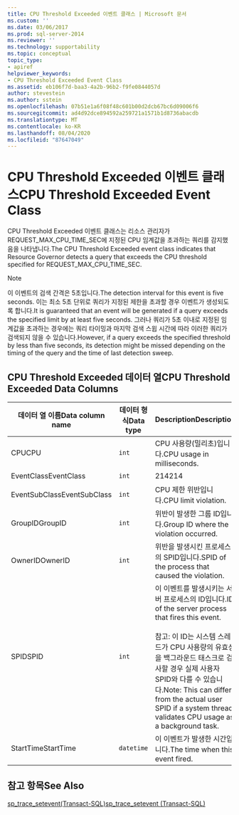 ```yaml
---
title: CPU Threshold Exceeded 이벤트 클래스 | Microsoft 문서
ms.custom: ''
ms.date: 03/06/2017
ms.prod: sql-server-2014
ms.reviewer: ''
ms.technology: supportability
ms.topic: conceptual
topic_type:
- apiref
helpviewer_keywords:
- CPU Threshold Exceeded Event Class
ms.assetid: eb106f7d-baa3-4a2b-96b2-f9fe0844057d
author: stevestein
ms.author: sstein
ms.openlocfilehash: 07b51e1a6f08f48c601b00d2dcb67bc6d09006f6
ms.sourcegitcommit: ad4d92dce894592a259721a1571b1d8736abacdb
ms.translationtype: MT
ms.contentlocale: ko-KR
ms.lasthandoff: 08/04/2020
ms.locfileid: "87647049"
---
```

# <a name="cpu-threshold-exceeded-event-class"></a><span data-ttu-id="2cc4a-102">CPU Threshold Exceeded 이벤트 클래스</span><span class="sxs-lookup"><span data-stu-id="2cc4a-102">CPU Threshold Exceeded Event Class</span></span>
  <span data-ttu-id="2cc4a-103">CPU Threshold Exceeded 이벤트 클래스는 리소스 관리자가 REQUEST_MAX_CPU_TIME_SEC에 지정된 CPU 임계값을 초과하는 쿼리를 감지했음을 나타냅니다.</span><span class="sxs-lookup"><span data-stu-id="2cc4a-103">The CPU Threshold Exceeded event class indicates that Resource Governor detects a query that exceeds the CPU threshold specified for REQUEST_MAX_CPU_TIME_SEC.</span></span>  
  
> [!NOTE]  
>  <span data-ttu-id="2cc4a-104">이 이벤트의 검색 간격은 5초입니다.</span><span class="sxs-lookup"><span data-stu-id="2cc4a-104">The detection interval for this event is five seconds.</span></span> <span data-ttu-id="2cc4a-105">이는 최소 5초 단위로 쿼리가 지정된 제한을 초과할 경우 이벤트가 생성되도록 합니다.</span><span class="sxs-lookup"><span data-stu-id="2cc4a-105">It is guaranteed that an event will be generated if a query exceeds the specified limit by at least five seconds.</span></span> <span data-ttu-id="2cc4a-106">그러나 쿼리가 5초 이내로 지정된 임계값을 초과하는 경우에는 쿼리 타이밍과 마지막 검색 스윕 시간에 따라 이러한 쿼리가 검색되지 않을 수 있습니다.</span><span class="sxs-lookup"><span data-stu-id="2cc4a-106">However, if a query exceeds the specified threshold by less than five seconds, its detection might be missed depending on the timing of the query and the time of last detection sweep.</span></span>  
  
## <a name="cpu-threshold-exceeded-data-columns"></a><span data-ttu-id="2cc4a-107">CPU Threshold Exceeded 데이터 열</span><span class="sxs-lookup"><span data-stu-id="2cc4a-107">CPU Threshold Exceeded Data Columns</span></span>  
  
|<span data-ttu-id="2cc4a-108">데이터 열 이름</span><span class="sxs-lookup"><span data-stu-id="2cc4a-108">Data column name</span></span>|<span data-ttu-id="2cc4a-109">데이터 형식</span><span class="sxs-lookup"><span data-stu-id="2cc4a-109">Data type</span></span>|<span data-ttu-id="2cc4a-110">Description</span><span class="sxs-lookup"><span data-stu-id="2cc4a-110">Description</span></span>|<span data-ttu-id="2cc4a-111">열 ID</span><span class="sxs-lookup"><span data-stu-id="2cc4a-111">Column ID</span></span>|<span data-ttu-id="2cc4a-112">필터 가능</span><span class="sxs-lookup"><span data-stu-id="2cc4a-112">Filterable</span></span>|  
|----------------------|---------------|-----------------|---------------|----------------|  
|<span data-ttu-id="2cc4a-113">CPU</span><span class="sxs-lookup"><span data-stu-id="2cc4a-113">CPU</span></span>|`int`|<span data-ttu-id="2cc4a-114">CPU 사용량(밀리초)입니다.</span><span class="sxs-lookup"><span data-stu-id="2cc4a-114">CPU usage in milliseconds.</span></span>|<span data-ttu-id="2cc4a-115">18</span><span class="sxs-lookup"><span data-stu-id="2cc4a-115">18</span></span>|<span data-ttu-id="2cc4a-116">예</span><span class="sxs-lookup"><span data-stu-id="2cc4a-116">Yes</span></span>|  
|<span data-ttu-id="2cc4a-117">EventClass</span><span class="sxs-lookup"><span data-stu-id="2cc4a-117">EventClass</span></span>|`int`|<span data-ttu-id="2cc4a-118">214</span><span class="sxs-lookup"><span data-stu-id="2cc4a-118">214</span></span>|<span data-ttu-id="2cc4a-119">27</span><span class="sxs-lookup"><span data-stu-id="2cc4a-119">27</span></span>|<span data-ttu-id="2cc4a-120">예</span><span class="sxs-lookup"><span data-stu-id="2cc4a-120">No</span></span>|  
|<span data-ttu-id="2cc4a-121">EventSubClass</span><span class="sxs-lookup"><span data-stu-id="2cc4a-121">EventSubClass</span></span>|`int`|<span data-ttu-id="2cc4a-122">CPU 제한 위반입니다.</span><span class="sxs-lookup"><span data-stu-id="2cc4a-122">CPU limit violation.</span></span>|<span data-ttu-id="2cc4a-123">21</span><span class="sxs-lookup"><span data-stu-id="2cc4a-123">21</span></span>|<span data-ttu-id="2cc4a-124">예</span><span class="sxs-lookup"><span data-stu-id="2cc4a-124">Yes</span></span>|  
|<span data-ttu-id="2cc4a-125">GroupID</span><span class="sxs-lookup"><span data-stu-id="2cc4a-125">GroupID</span></span>|`int`|<span data-ttu-id="2cc4a-126">위반이 발생한 그룹 ID입니다.</span><span class="sxs-lookup"><span data-stu-id="2cc4a-126">Group ID where the violation occurred.</span></span>|<span data-ttu-id="2cc4a-127">66</span><span class="sxs-lookup"><span data-stu-id="2cc4a-127">66</span></span>|<span data-ttu-id="2cc4a-128">예</span><span class="sxs-lookup"><span data-stu-id="2cc4a-128">Yes</span></span>|  
|<span data-ttu-id="2cc4a-129">OwnerID</span><span class="sxs-lookup"><span data-stu-id="2cc4a-129">OwnerID</span></span>|`int`|<span data-ttu-id="2cc4a-130">위반을 발생시킨 프로세스의 SPID입니다.</span><span class="sxs-lookup"><span data-stu-id="2cc4a-130">SPID of the process that caused the violation.</span></span>|<span data-ttu-id="2cc4a-131">58</span><span class="sxs-lookup"><span data-stu-id="2cc4a-131">58</span></span>|<span data-ttu-id="2cc4a-132">yes</span><span class="sxs-lookup"><span data-stu-id="2cc4a-132">Yes</span></span>|  
|<span data-ttu-id="2cc4a-133">SPID</span><span class="sxs-lookup"><span data-stu-id="2cc4a-133">SPID</span></span>|`int`|<span data-ttu-id="2cc4a-134">이 이벤트를 발생시키는 서버 프로세스의 ID입니다.</span><span class="sxs-lookup"><span data-stu-id="2cc4a-134">ID of the server process that fires this event.</span></span><br /><br /> <span data-ttu-id="2cc4a-135">참고: 이 ID는 시스템 스레드가 CPU 사용량의 유효성을 백그라운드 태스크로 검사할 경우 실제 사용자 SPID와 다를 수 있습니다.</span><span class="sxs-lookup"><span data-stu-id="2cc4a-135">Note: This can differ from the actual user SPID if a system thread validates CPU usage as a background task.</span></span>|<span data-ttu-id="2cc4a-136">12</span><span class="sxs-lookup"><span data-stu-id="2cc4a-136">12</span></span>|<span data-ttu-id="2cc4a-137">yes</span><span class="sxs-lookup"><span data-stu-id="2cc4a-137">Yes</span></span>|  
|<span data-ttu-id="2cc4a-138">StartTime</span><span class="sxs-lookup"><span data-stu-id="2cc4a-138">StartTime</span></span>|`datetime`|<span data-ttu-id="2cc4a-139">이 이벤트가 발생한 시간입니다.</span><span class="sxs-lookup"><span data-stu-id="2cc4a-139">The time when this event fired.</span></span>|<span data-ttu-id="2cc4a-140">14</span><span class="sxs-lookup"><span data-stu-id="2cc4a-140">14</span></span>|<span data-ttu-id="2cc4a-141">예</span><span class="sxs-lookup"><span data-stu-id="2cc4a-141">Yes</span></span>|  
  
## <a name="see-also"></a><span data-ttu-id="2cc4a-142">참고 항목</span><span class="sxs-lookup"><span data-stu-id="2cc4a-142">See Also</span></span>  
 [<span data-ttu-id="2cc4a-143">sp_trace_setevent&#40;Transact-SQL&#41;</span><span class="sxs-lookup"><span data-stu-id="2cc4a-143">sp_trace_setevent &#40;Transact-SQL&#41;</span></span>](/sql/relational-databases/system-stored-procedures/sp-trace-setevent-transact-sql)  
  
  
